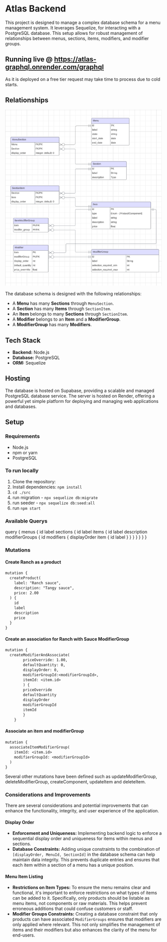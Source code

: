 # Atlas Backend

This project is designed to manage a complex database schema for a menu management system. It leverages Sequelize, for interacting with a PostgreSQL database. This setup allows for robust management of relationships between menus, sections, items, modifiers, and modifier groups.

## Running live @ https://atlas-graphql.onrender.com/graphql
As it is deployed on a free tier request may take time to process due to cold starts. 

## Relationships
![Entity Relationship Diagram](ERD.png)

The database schema is designed with the following relationships:

- A **Menu** has many **Sections** through `MenuSection`.
- A **Section** has many **Items** through `SectionItem`.
- An **Item** belongs to many **Sections** through `SectionItem`.
- A **Modifier** belongs to an **Item** and a **ModifierGroup**.
- A **ModifierGroup** has many **Modifiers**.

## Tech Stack

- **Backend:** Node.js
- **Database:** PostgreSQL
- **ORM:** Sequelize

## Hosting

The database is hosted on Supabase, providing a scalable and managed PostgreSQL database service. The server is hosted on Render, offering a powerful yet simple platform for deploying and managing web applications and databases.

## Setup

### Requirements

- Node.js
- npm or yarn
- PostgreSQL

### To run locally

1. Clone the repository:
2. Install dependencies: `npm install`
4. `cd ./src`
4. run migration - `npx sequelize db:migrate`
5. run seeder - `npx sequelize db:seed:all`
6. run `npm start`

### Available Querys 

query {
    menus {
        id
        label
        sections {
            id
            label
            items {
                id
                label
                description
                modifierGroups {
                    id
                    modifiers {
                        displayOrder
                        item {
                            id
                            label
                        }
                    }
                }
            }
        }
    }
}

### Mutations

#### Create Ranch as a product
```
mutation {
  createProduct(
    label: "Ranch sauce",
    description: "Tangy sauce",
    price: 2.00
  ) {
    id
    label
    description
    price
  }
}
```
#### Create an association for Ranch with Sauce ModifierGroup
```
mutation {
  createModifierAndAssociate( 
        priceOverride: 1.00,
        defaultQuantity: 0,
        displayOrder: 0,
        modifierGroupId:<modifierGroupId>,
        itemId: <item.id>
        ) {
        priceOverride
        defaultQuantity
        displayOrder
        modifierGroupId
        itemId
        }
    }
```
#### Associate an item and modifierGroup
```
mutation {
  associateItemModifierGroup(
    itemId: <item.id>
    modifierGroupId: <modifierGroupId>
  )
}
```


Several other mutations have been defined such as updateModifierGroup, deleteModifierGroup, createComponent, updateItem and deleteItem. 

### Considerations and Improvements

There are several considerations and potential improvements that can enhance the functionality, integrity, and user experience of the application.

#### Display Order

- **Enforcement and Uniqueness:** Implementing backend logic to enforce a sequential display order and uniqueness for items within menus and sections.
- **Database Constraints:** Adding unique constraints to the combination of `[displayOrder, MenuId, SectionId]` in the database schema can help maintain data integrity. This prevents duplicate entries and ensures that each item within a section of a menu has a unique position.

#### Menu Item Listing

- **Restrictions on Item Types:** To ensure the menu remains clear and functional, it's important to enforce restrictions on what types of items can be added to it. Specifically, only products should be listable as menu items, not components or raw materials. This helps prevent erroneous additions that could confuse customers or staff.
- **Modifier Groups Constraints:** Creating a database constraint that only products can have associated `ModifierGroups` ensures that modifiers are only applied where relevant. This not only simplifies the management of items and their modifiers but also enhances the clarity of the menu for end-users.





